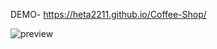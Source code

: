DEMO- https://heta2211.github.io/Coffee-Shop/

![preview](https://github.com/user-attachments/assets/ff6ebac6-449a-407b-97e0-f4bb2a8e18cd)

